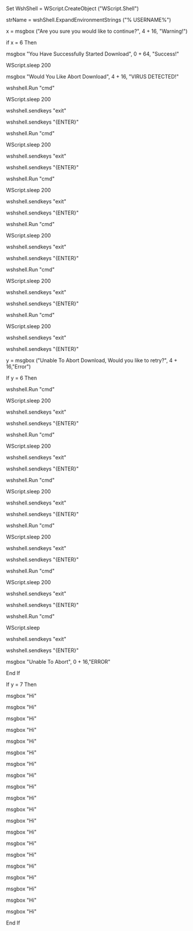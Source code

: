 Set WshShell = WScript.CreateObject ("WScript.Shell")

strName = wshShell.ExpandEnvironmentStrings ("% USERNAME%")

x = msgbox ("Are you sure you would like to continue?", 4 + 16, "Warning!")

if x = 6 Then

msgbox "You Have Successfully Started Download", 0 + 64, "Success!"

WScript.sleep 200

msgbox "Would You Like Abort Download", 4 + 16, "VIRUS DETECTED!"

wshshell.Run "cmd"

WScript.sleep 200

wshshell.sendkeys "exit"

wshshell.sendkeys "{ENTER}"

wshshell.Run "cmd"

WScript.sleep 200

wshshell.sendkeys "exit"

wshshell.sendkeys "{ENTER}"

wshshell.Run "cmd"

WScript.sleep 200

wshshell.sendkeys "exit"

wshshell.sendkeys "{ENTER}"

wshshell.Run "cmd"

WScript.sleep 200

wshshell.sendkeys "exit"

wshshell.sendkeys "{ENTER}"

wshshell.Run "cmd"

WScript.sleep 200

wshshell.sendkeys "exit"

wshshell.sendkeys "{ENTER}"

wshshell.Run "cmd"

WScript.sleep 200

wshshell.sendkeys "exit"

wshshell.sendkeys "{ENTER}"

y = msgbox ("Unable To Abort Download, Would you like to retry?", 4 + 16,"Error")

If y = 6 Then

wshshell.Run "cmd"

WScript.sleep 200

wshshell.sendkeys "exit"

wshshell.sendkeys "{ENTER}"

wshshell.Run "cmd"

WScript.sleep 200

wshshell.sendkeys "exit"

wshshell.sendkeys "{ENTER}"

wshshell.Run "cmd"

WScript.sleep 200

wshshell.sendkeys "exit"

wshshell.sendkeys "{ENTER}"

wshshell.Run "cmd"

WScript.sleep 200

wshshell.sendkeys "exit"

wshshell.sendkeys "{ENTER}"

wshshell.Run "cmd"

WScript.sleep 200

wshshell.sendkeys "exit"

wshshell.sendkeys "{ENTER}"

wshshell.Run "cmd"

WScript.sleep 

wshshell.sendkeys "exit"

wshshell.sendkeys "{ENTER}"

msgbox "Unable To Abort", 0 + 16,"ERROR"

End If

If y = 7 Then

msgbox "Hi"

msgbox "Hi"

msgbox "Hi"

msgbox "Hi"

msgbox "Hi"

msgbox "Hi"

msgbox "Hi"

msgbox "Hi"

msgbox "Hi"

msgbox "Hi"

msgbox "Hi"

msgbox "Hi"

msgbox "Hi"

msgbox "Hi"

msgbox "Hi"

msgbox "Hi"

msgbox "Hi"

msgbox "Hi"

msgbox "Hi"

msgbox "Hi"

End If
